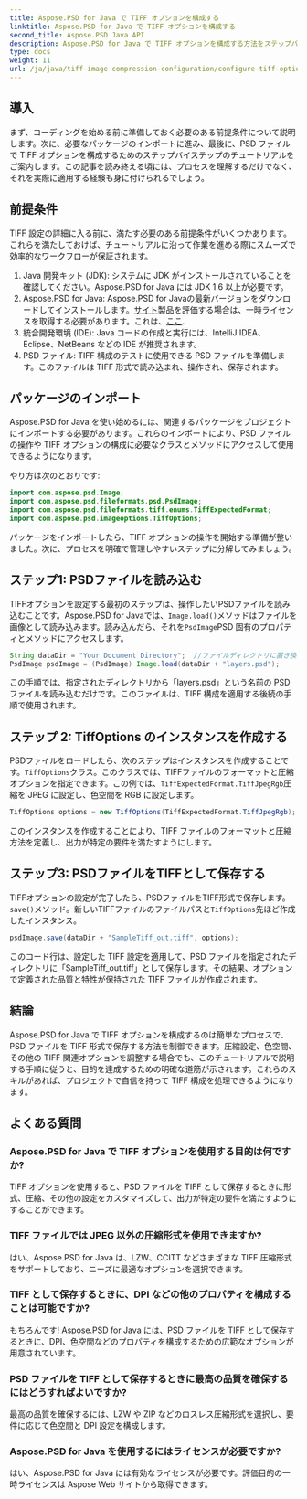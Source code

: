 ```yaml
---
title: Aspose.PSD for Java で TIFF オプションを構成する
linktitle: Aspose.PSD for Java で TIFF オプションを構成する
second_title: Aspose.PSD Java API
description: Aspose.PSD for Java で TIFF オプションを構成する方法をステップバイステップ ガイドで学習します。PSD ファイルを高品質の TIFF として保存することで、画像操作をマスターします。
type: docs
weight: 11
url: /ja/java/tiff-image-compression-configuration/configure-tiff-options/
---
```

## 導入

まず、コーディングを始める前に準備しておく必要のある前提条件について説明します。次に、必要なパッケージのインポートに進み、最後に、PSD ファイルで TIFF オプションを構成するためのステップバイステップのチュートリアルをご案内します。この記事を読み終える頃には、プロセスを理解するだけでなく、それを実際に適用する経験も身に付けられるでしょう。

## 前提条件

TIFF 設定の詳細に入る前に、満たす必要のある前提条件がいくつかあります。これらを満たしておけば、チュートリアルに沿って作業を進める際にスムーズで効率的なワークフローが保証されます。

1. Java 開発キット (JDK): システムに JDK がインストールされていることを確認してください。Aspose.PSD for Java には JDK 1.6 以上が必要です。
2.  Aspose.PSD for Java: Aspose.PSD for Javaの最新バージョンをダウンロードしてインストールします。[サイト](https://releases.aspose.com/psd/java/)製品を評価する場合は、一時ライセンスを取得する必要があります。これは、[ここ](https://purchase.aspose.com/temporary-license/).
3. 統合開発環境 (IDE): Java コードの作成と実行には、IntelliJ IDEA、Eclipse、NetBeans などの IDE が推奨されます。
4. PSD ファイル: TIFF 構成のテストに使用できる PSD ファイルを準備します。このファイルは TIFF 形式で読み込まれ、操作され、保存されます。

## パッケージのインポート

Aspose.PSD for Java を使い始めるには、関連するパッケージをプロジェクトにインポートする必要があります。これらのインポートにより、PSD ファイルの操作や TIFF オプションの構成に必要なクラスとメソッドにアクセスして使用できるようになります。

やり方は次のとおりです:

```java
import com.aspose.psd.Image;
import com.aspose.psd.fileformats.psd.PsdImage;
import com.aspose.psd.fileformats.tiff.enums.TiffExpectedFormat;
import com.aspose.psd.imageoptions.TiffOptions;
```

パッケージをインポートしたら、TIFF オプションの操作を開始する準備が整いました。次に、プロセスを明確で管理しやすいステップに分解してみましょう。

## ステップ1: PSDファイルを読み込む

 TIFFオプションを設定する最初のステップは、操作したいPSDファイルを読み込むことです。Aspose.PSD for Javaでは、`Image.load()`メソッドはファイルを画像として読み込みます。読み込んだら、それを`PsdImage`PSD 固有のプロパティとメソッドにアクセスします。

```java
String dataDir = "Your Document Directory";  //ファイルディレクトリに置き換えます
PsdImage psdImage = (PsdImage) Image.load(dataDir + "layers.psd");
```

この手順では、指定されたディレクトリから「layers.psd」という名前の PSD ファイルを読み込むだけです。このファイルは、TIFF 構成を適用する後続の手順で使用されます。

## ステップ 2: TiffOptions のインスタンスを作成する

PSDファイルをロードしたら、次のステップはインスタンスを作成することです。`TiffOptions`クラス。このクラスでは、TIFFファイルのフォーマットと圧縮オプションを指定できます。この例では、`TiffExpectedFormat.TiffJpegRgb`圧縮を JPEG に設定し、色空間を RGB に設定します。

```java
TiffOptions options = new TiffOptions(TiffExpectedFormat.TiffJpegRgb);
```

このインスタンスを作成することにより、TIFF ファイルのフォーマットと圧縮方法を定義し、出力が特定の要件を満たすようにします。

## ステップ3: PSDファイルをTIFFとして保存する

TIFFオプションの設定が完了したら、PSDファイルをTIFF形式で保存します。`save()`メソッド。新しいTIFFファイルのファイルパスと`TiffOptions`先ほど作成したインスタンス。

```java
psdImage.save(dataDir + "SampleTiff_out.tiff", options);
```

このコード行は、設定した TIFF 設定を適用して、PSD ファイルを指定されたディレクトリに「SampleTiff_out.tiff」として保存します。その結果、オプションで定義された品質と特性が保持された TIFF ファイルが作成されます。

## 結論

Aspose.PSD for Java で TIFF オプションを構成するのは簡単なプロセスで、PSD ファイルを TIFF 形式で保存する方法を制御できます。圧縮設定、色空間、その他の TIFF 関連オプションを調整する場合でも、このチュートリアルで説明する手順に従うと、目的を達成するための明確な道筋が示されます。これらのスキルがあれば、プロジェクトで自信を持って TIFF 構成を処理できるようになります。

## よくある質問

### Aspose.PSD for Java で TIFF オプションを使用する目的は何ですか?
TIFF オプションを使用すると、PSD ファイルを TIFF として保存するときに形式、圧縮、その他の設定をカスタマイズして、出力が特定の要件を満たすようにすることができます。

### TIFF ファイルでは JPEG 以外の圧縮形式を使用できますか?
はい、Aspose.PSD for Java は、LZW、CCITT などさまざまな TIFF 圧縮形式をサポートしており、ニーズに最適なオプションを選択できます。

### TIFF として保存するときに、DPI などの他のプロパティを構成することは可能ですか?
もちろんです! Aspose.PSD for Java には、PSD ファイルを TIFF として保存するときに、DPI、色空間などのプロパティを構成するための広範なオプションが用意されています。

### PSD ファイルを TIFF として保存するときに最高の品質を確保するにはどうすればよいですか?
最高の品質を確保するには、LZW や ZIP などのロスレス圧縮形式を選択し、要件に応じて色空間と DPI 設定を構成します。

### Aspose.PSD for Java を使用するにはライセンスが必要ですか?
はい、Aspose.PSD for Java には有効なライセンスが必要です。評価目的の一時ライセンスは Aspose Web サイトから取得できます。